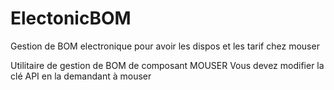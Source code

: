 # ElectonicBOM
Gestion de BOM electronique pour avoir les dispos et les tarif chez mouser

Utilitaire de gestion de BOM de composant MOUSER
Vous devez modifier la clé API en la demandant à mouser 
